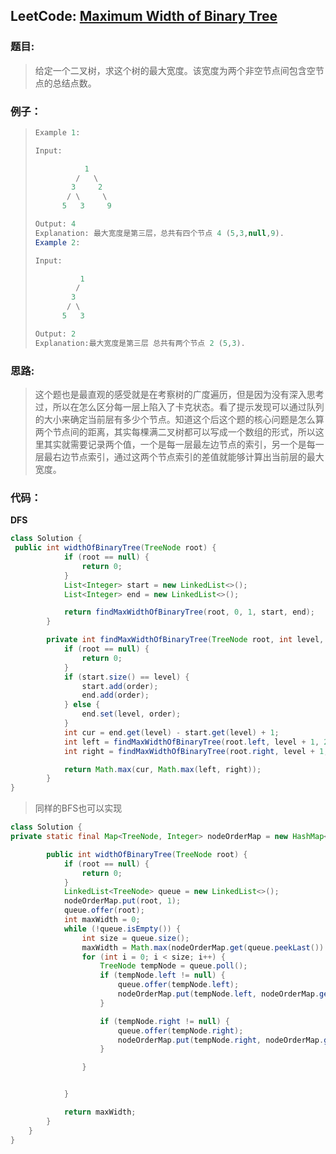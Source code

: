 ## LeetCode: [Maximum Width of Binary Tree](https://leetcode.com/problems/maximum-width-of-binary-tree/)

### 题目:

> 给定一个二叉树，求这个树的最大宽度。该宽度为两个非空节点间包含空节点的总结点数。

### 例子：

> ```java
> Example 1:
> 
> Input: 
> 
>            1
>          /   \
>         3     2
>        / \     \  
>       5   3     9 
> 
> Output: 4
> Explanation: 最大宽度是第三层，总共有四个节点 4 (5,3,null,9).
> Example 2:
> 
> Input: 
> 
>           1
>          /  
>         3    
>        / \       
>       5   3     
> 
> Output: 2
> Explanation:最大宽度是第三层 总共有两个节点 2 (5,3).
> ```

### 思路:

> 这个题也是最直观的感受就是在考察树的广度遍历，但是因为没有深入思考过，所以在怎么区分每一层上陷入了卡克状态。看了提示发现可以通过队列的大小来确定当前层有多少个节点。知道这个后这个题的核心问题是怎么算两个节点间的距离，其实每棵满二叉树都可以写成一个数组的形式，所以这里其实就需要记录两个值，一个是每一层最左边节点的索引，另一个是每一层最右边节点索引，通过这两个节点索引的差值就能够计算出当前层的最大宽度。

### 代码：

**DFS**

```java
class Solution {
 public int widthOfBinaryTree(TreeNode root) {
            if (root == null) {
                return 0;
            }
            List<Integer> start = new LinkedList<>();
            List<Integer> end = new LinkedList<>();

            return findMaxWidthOfBinaryTree(root, 0, 1, start, end);
        }

        private int findMaxWidthOfBinaryTree(TreeNode root, int level, int order, List<Integer> start, List<Integer> end) {
            if (root == null) {
                return 0;
            }
            if (start.size() == level) {
                start.add(order);
                end.add(order);
            } else {
                end.set(level, order);
            }
            int cur = end.get(level) - start.get(level) + 1;
            int left = findMaxWidthOfBinaryTree(root.left, level + 1, 2 * order, start, end);
            int right = findMaxWidthOfBinaryTree(root.right, level + 1, 2 * order + 1, start, end);

            return Math.max(cur, Math.max(left, right));
        }
}
```



>同样的BFS也可以实现

```java
class Solution {
private static final Map<TreeNode, Integer> nodeOrderMap = new HashMap<>();

        public int widthOfBinaryTree(TreeNode root) {
            if (root == null) {
                return 0;
            }
            LinkedList<TreeNode> queue = new LinkedList<>();
            nodeOrderMap.put(root, 1);
            queue.offer(root);
            int maxWidth = 0;
            while (!queue.isEmpty()) {
                int size = queue.size();
                maxWidth = Math.max(nodeOrderMap.get(queue.peekLast()) - nodeOrderMap.get(queue.peekFirst()) + 1, maxWidth);
                for (int i = 0; i < size; i++) {
                    TreeNode tempNode = queue.poll();
                    if (tempNode.left != null) {
                        queue.offer(tempNode.left);
                        nodeOrderMap.put(tempNode.left, nodeOrderMap.get(tempNode) * 2);
                    }

                    if (tempNode.right != null) {
                        queue.offer(tempNode.right);
                        nodeOrderMap.put(tempNode.right, nodeOrderMap.get(tempNode) * 2 + 1);
                    }

                }


            }

            return maxWidth;
        }
    }
}
```

